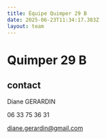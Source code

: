 ```yaml
---
title: Équipe Quimper 29 B
date: 2025-06-23T11:34:17.383Z
layout: team
---
```


# Quimper 29 B



## contact 

Diane GERARDIN

06 33 75 36 31

diane.gerardin@gmail.com

